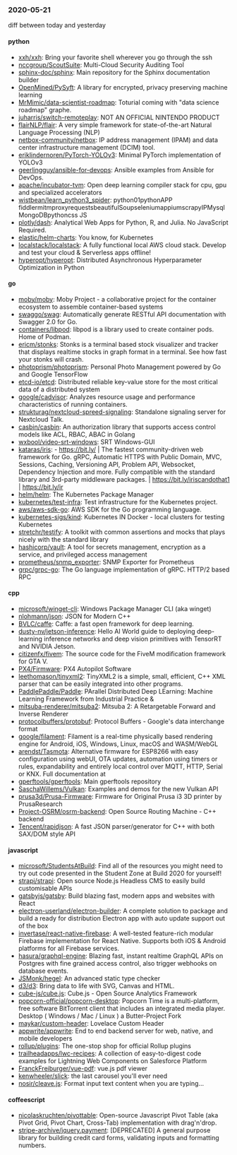 ### 2020-05-21
diff between today and yesterday

#### python
* [xxh/xxh](https://github.com/xxh/xxh):  Bring your favorite shell wherever you go through the ssh
* [nccgroup/ScoutSuite](https://github.com/nccgroup/ScoutSuite): Multi-Cloud Security Auditing Tool
* [sphinx-doc/sphinx](https://github.com/sphinx-doc/sphinx): Main repository for the Sphinx documentation builder
* [OpenMined/PySyft](https://github.com/OpenMined/PySyft): A library for encrypted, privacy preserving machine learning
* [MrMimic/data-scientist-roadmap](https://github.com/MrMimic/data-scientist-roadmap): Toturial coming with "data science roadmap" graphe.
* [juharris/switch-remoteplay](https://github.com/juharris/switch-remoteplay): NOT AN OFFICIAL NINTENDO PRODUCT
* [flairNLP/flair](https://github.com/flairNLP/flair): A very simple framework for state-of-the-art Natural Language Processing (NLP)
* [netbox-community/netbox](https://github.com/netbox-community/netbox): IP address management (IPAM) and data center infrastructure management (DCIM) tool.
* [eriklindernoren/PyTorch-YOLOv3](https://github.com/eriklindernoren/PyTorch-YOLOv3): Minimal PyTorch implementation of YOLOv3
* [geerlingguy/ansible-for-devops](https://github.com/geerlingguy/ansible-for-devops): Ansible examples from Ansible for DevOps.
* [apache/incubator-tvm](https://github.com/apache/incubator-tvm): Open deep learning compiler stack for cpu, gpu and specialized accelerators
* [wistbean/learn_python3_spider](https://github.com/wistbean/learn_python3_spider): python01pythonAPP fiddlermitmproxyrequestsbeautifulSoupseleniumappiumscrapyIPMysqlMongoDBpythoncss JS
* [plotly/dash](https://github.com/plotly/dash): Analytical Web Apps for Python, R, and Julia. No JavaScript Required.
* [elastic/helm-charts](https://github.com/elastic/helm-charts): You know, for Kubernetes
* [localstack/localstack](https://github.com/localstack/localstack):  A fully functional local AWS cloud stack. Develop and test your cloud & Serverless apps offline!
* [hyperopt/hyperopt](https://github.com/hyperopt/hyperopt): Distributed Asynchronous Hyperparameter Optimization in Python

#### go
* [moby/moby](https://github.com/moby/moby): Moby Project - a collaborative project for the container ecosystem to assemble container-based systems
* [swaggo/swag](https://github.com/swaggo/swag): Automatically generate RESTful API documentation with Swagger 2.0 for Go.
* [containers/libpod](https://github.com/containers/libpod): libpod is a library used to create container pods. Home of Podman.
* [ericm/stonks](https://github.com/ericm/stonks): Stonks is a terminal based stock visualizer and tracker that displays realtime stocks in graph format in a terminal. See how fast your stonks will crash.
* [photoprism/photoprism](https://github.com/photoprism/photoprism): Personal Photo Management powered by Go and Google TensorFlow
* [etcd-io/etcd](https://github.com/etcd-io/etcd): Distributed reliable key-value store for the most critical data of a distributed system
* [google/cadvisor](https://github.com/google/cadvisor): Analyzes resource usage and performance characteristics of running containers.
* [strukturag/nextcloud-spreed-signaling](https://github.com/strukturag/nextcloud-spreed-signaling): Standalone signaling server for Nextcloud Talk.
* [casbin/casbin](https://github.com/casbin/casbin): An authorization library that supports access control models like ACL, RBAC, ABAC in Golang
* [wxbool/video-srt-windows](https://github.com/wxbool/video-srt-windows): SRT Windows-GUI 
* [kataras/iris](https://github.com/kataras/iris):  - https://bit.ly/ | The fastest community-driven web framework for Go. gRPC, Automatic HTTPS with Public Domain, MVC, Sessions, Caching, Versioning API, Problem API, Websocket, Dependency Injection and more. Fully compatible with the standard library and 3rd-party middleware packages. | https://bit.ly/iriscandothat1 | https://bit.ly/ir
* [helm/helm](https://github.com/helm/helm): The Kubernetes Package Manager
* [kubernetes/test-infra](https://github.com/kubernetes/test-infra): Test infrastructure for the Kubernetes project.
* [aws/aws-sdk-go](https://github.com/aws/aws-sdk-go): AWS SDK for the Go programming language.
* [kubernetes-sigs/kind](https://github.com/kubernetes-sigs/kind): Kubernetes IN Docker - local clusters for testing Kubernetes
* [stretchr/testify](https://github.com/stretchr/testify): A toolkit with common assertions and mocks that plays nicely with the standard library
* [hashicorp/vault](https://github.com/hashicorp/vault): A tool for secrets management, encryption as a service, and privileged access management
* [prometheus/snmp_exporter](https://github.com/prometheus/snmp_exporter): SNMP Exporter for Prometheus
* [grpc/grpc-go](https://github.com/grpc/grpc-go): The Go language implementation of gRPC. HTTP/2 based RPC

#### cpp
* [microsoft/winget-cli](https://github.com/microsoft/winget-cli): Windows Package Manager CLI (aka winget)
* [nlohmann/json](https://github.com/nlohmann/json): JSON for Modern C++
* [BVLC/caffe](https://github.com/BVLC/caffe): Caffe: a fast open framework for deep learning.
* [dusty-nv/jetson-inference](https://github.com/dusty-nv/jetson-inference): Hello AI World guide to deploying deep-learning inference networks and deep vision primitives with TensorRT and NVIDIA Jetson.
* [citizenfx/fivem](https://github.com/citizenfx/fivem): The source code for the FiveM modification framework for GTA V.
* [PX4/Firmware](https://github.com/PX4/Firmware): PX4 Autopilot Software
* [leethomason/tinyxml2](https://github.com/leethomason/tinyxml2): TinyXML2 is a simple, small, efficient, C++ XML parser that can be easily integrated into other programs.
* [PaddlePaddle/Paddle](https://github.com/PaddlePaddle/Paddle): PArallel Distributed Deep LEarning: Machine Learning Framework from Industrial Practice &
* [mitsuba-renderer/mitsuba2](https://github.com/mitsuba-renderer/mitsuba2): Mitsuba 2: A Retargetable Forward and Inverse Renderer
* [protocolbuffers/protobuf](https://github.com/protocolbuffers/protobuf): Protocol Buffers - Google's data interchange format
* [google/filament](https://github.com/google/filament): Filament is a real-time physically based rendering engine for Android, iOS, Windows, Linux, macOS and WASM/WebGL
* [arendst/Tasmota](https://github.com/arendst/Tasmota): Alternative firmware for ESP8266 with easy configuration using webUI, OTA updates, automation using timers or rules, expandability and entirely local control over MQTT, HTTP, Serial or KNX. Full documentation at
* [gperftools/gperftools](https://github.com/gperftools/gperftools): Main gperftools repository
* [SaschaWillems/Vulkan](https://github.com/SaschaWillems/Vulkan): Examples and demos for the new Vulkan API
* [prusa3d/Prusa-Firmware](https://github.com/prusa3d/Prusa-Firmware): Firmware for Original Prusa i3 3D printer by PrusaResearch
* [Project-OSRM/osrm-backend](https://github.com/Project-OSRM/osrm-backend): Open Source Routing Machine - C++ backend
* [Tencent/rapidjson](https://github.com/Tencent/rapidjson): A fast JSON parser/generator for C++ with both SAX/DOM style API

#### javascript
* [microsoft/StudentsAtBuild](https://github.com/microsoft/StudentsAtBuild): Find all of the resources you might need to try out code presented in the Student Zone at Build 2020 for yourself!
* [strapi/strapi](https://github.com/strapi/strapi):  Open source Node.js Headless CMS to easily build customisable APIs
* [gatsbyjs/gatsby](https://github.com/gatsbyjs/gatsby): Build blazing fast, modern apps and websites with React
* [electron-userland/electron-builder](https://github.com/electron-userland/electron-builder): A complete solution to package and build a ready for distribution Electron app with auto update support out of the box
* [invertase/react-native-firebase](https://github.com/invertase/react-native-firebase):  A well-tested feature-rich modular Firebase implementation for React Native. Supports both iOS & Android platforms for all Firebase services.
* [hasura/graphql-engine](https://github.com/hasura/graphql-engine): Blazing fast, instant realtime GraphQL APIs on Postgres with fine grained access control, also trigger webhooks on database events.
* [JSMonk/hegel](https://github.com/JSMonk/hegel): An advanced static type checker
* [d3/d3](https://github.com/d3/d3): Bring data to life with SVG, Canvas and HTML. 
* [cube-js/cube.js](https://github.com/cube-js/cube.js):  Cube.js - Open Source Analytics Framework
* [popcorn-official/popcorn-desktop](https://github.com/popcorn-official/popcorn-desktop): Popcorn Time is a multi-platform, free software BitTorrent client that includes an integrated media player. Desktop ( Windows / Mac / Linux ) a Butter-Project Fork
* [maykar/custom-header](https://github.com/maykar/custom-header): Lovelace Custom Header
* [appwrite/appwrite](https://github.com/appwrite/appwrite): End to end backend server for web, native, and mobile developers 
* [rollup/plugins](https://github.com/rollup/plugins):  The one-stop shop for official Rollup plugins
* [trailheadapps/lwc-recipes](https://github.com/trailheadapps/lwc-recipes): A collection of easy-to-digest code examples for Lightning Web Components on Salesforce Platform
* [FranckFreiburger/vue-pdf](https://github.com/FranckFreiburger/vue-pdf): vue.js pdf viewer
* [kenwheeler/slick](https://github.com/kenwheeler/slick): the last carousel you'll ever need
* [nosir/cleave.js](https://github.com/nosir/cleave.js): Format input text content when you are typing...

#### coffeescript
* [nicolaskruchten/pivottable](https://github.com/nicolaskruchten/pivottable): Open-source Javascript Pivot Table (aka Pivot Grid, Pivot Chart, Cross-Tab) implementation with drag'n'drop.
* [stripe-archive/jquery.payment](https://github.com/stripe-archive/jquery.payment): [DEPRECATED] A general purpose library for building credit card forms, validating inputs and formatting numbers.
